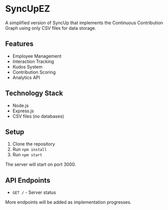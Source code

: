 # SyncUpEZ

A simplified version of SyncUp that implements the Continuous Contribution Graph using only CSV files for data storage.

## Features

- Employee Management
- Interaction Tracking
- Kudos System
- Contribution Scoring
- Analytics API

## Technology Stack

- Node.js
- Express.js
- CSV files (no databases)

## Setup

1. Clone the repository
2. Run `npm install`
3. Run `npm start`

The server will start on port 3000.

## API Endpoints

- `GET /` - Server status

More endpoints will be added as implementation progresses.

